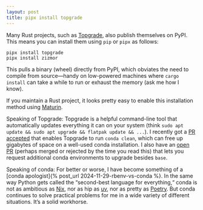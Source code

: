 ```yaml
---
layout: post
title: pipx install topgrade
---
```


Many Rust projects, such as [Topgrade](https://github.com/topgrade-rs/topgrade),
also publish themselves on PyPI. This means you can install them using `pip` or
`pipx` as follows:

```shell
pipx install topgrade
pipx install zizmor
```

This pulls a binary (wheel) directly from PyPI, which obviates the need to
compile from source—handy on low-powered machines where `cargo install` can take
a while to run or exhaust the memory (ask me how I know).

If you maintain a Rust project, it looks pretty easy to enable this installation
method using [Maturin](https://www.maturin.rs/bindings.html#bin).

Speaking of Topgrade: Topgrade is a helpful command-line tool that automatically
updates everything it can on your system (think `sudo apt update && sudo apt
upgrade && flatpak update && ...`). I recently got a [PR accepted](https://github.com/topgrade-rs/topgrade/pull/1047) that enables
Topgrade to run `conda clean`, which can free up gigabytes of space on a well-used
conda installation. I also have an [open PR](https://github.com/topgrade-rs/topgrade/pull/1048) (perhaps merged or rejected
by the time you read this) that lets you request additional conda environments
to upgrade besides `base`.

Speaking of conda: For better or worse, I have become something of a
[conda apologist]{% post_url 2024-11-29-rbenv-vs-conda %}. In the same way
Python gets called the “second-best language for everything,“ conda is not as
ambitious as [Nix](https://nixos.org/), nor as hip as [uv](https://docs.astral.sh/uv/),
nor as pretty as [Poetry](https://python-poetry.org/). But conda continues to
solve practical problems for me in a wide variety of different situations. It’s
a solid workhorse.
